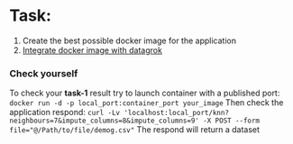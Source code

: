 # Task:
1. Create the best possible docker image for the application
2. [Integrate docker image with datagrok](https://datagrok.ai/help/develop/how-to/docker_containers)

### Check yourself 
To check your **task-1** result try to launch container with a published port:
`docker run -d -p local_port:container_port your_image`
Then check the application respond:
`curl -Lv 'localhost:local_port/knn?neighbours=7&impute_columns=8&impute_columns=9' -X POST --form file="@/Path/to/file/demog.csv"`
The respond will return a dataset